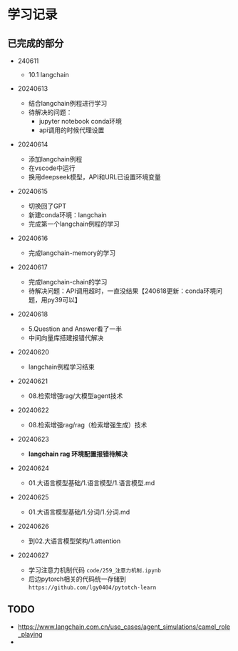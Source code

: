 # 学习记录

## 已完成的部分

* 240611

  * 10.1 langchain
* 20240613

  * 结合langchain例程进行学习
  * 待解决的问题：
    * jupyter notebook conda环境
    * api调用的时候代理设置
* 20240614

  * 添加langchain例程
  * 在vscode中运行
  * 换用deepseek模型，API和URL已设置环境变量
* 20240615

  * 切换回了GPT
  * 新建conda环境：langchain
  * 完成第一个langchain例程的学习
* 20240616

  * 完成langchain-memory的学习
* 20240617

  * 完成langchain-chain的学习
  * 待解决问题：API调用超时，一直没结果【240618更新：conda环境问题，用py39可以】
* 20240618

  * 5.Question and Answer看了一半
  * 中间向量库搭建报错代解决
* 20240620

  * langchain例程学习结束
* 20240621

  * 08.检索增强rag/大模型agent技术
* 20240622

  * 08.检索增强rag/rag（检索增强生成）技术
* 20240623

  * **langchain rag 环境配置报错待解决**
* 20240624

  * 01.大语言模型基础/1.语言模型/1.语言模型.md
* 20240625

  * 01.大语言模型基础/1.分词/1.分词.md
* 20240626

  * 到02.大语言模型架构/1.attention
* 20240627

  * 学习注意力机制代码  `code/259_注意力机制.ipynb`
  * 后边pytorch相关的代码统一存储到 `https://github.com/lgy0404/pytotch-learn`

## TODO

* https://www.langchain.com.cn/use_cases/agent_simulations/camel_role_playing
*
